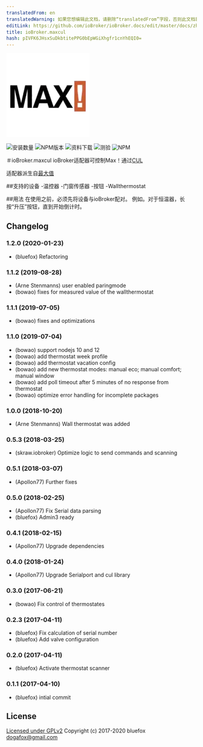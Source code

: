 ```yaml
---
translatedFrom: en
translatedWarning: 如果您想编辑此文档，请删除“translatedFrom”字段，否则此文档将再次自动翻译
editLink: https://github.com/ioBroker/ioBroker.docs/edit/master/docs/zh-cn/adapterref/iobroker.maxcul/README.md
title: ioBroker.maxcul
hash: pIVFK6JHsxSuDkbtitePPG0bEpWGiXhgfr1cnYhEQI0=
---
```

![商标](../../../en/adapterref/iobroker.maxcul/admin/maxcul.png)

![安装数量](http://iobroker.live/badges/maxcul-stable.svg)
![NPM版本](http://img.shields.io/npm/v/iobroker.maxcul.svg)
![资料下载](https://img.shields.io/npm/dm/iobroker.maxcul.svg)
![测验](https://travis-ci.org/ioBroker/ioBroker.maxcul.svg?branch=master)
![NPM](https://nodei.co/npm/iobroker.maxcul.png?downloads=true)

＃ioBroker.maxcul
ioBroker适配器可控制Max！通过[CUL](http://busware.de/tiki-index.php?page=CUL)

适配器派生自[最大值](https://github.com/fbeek/pimatic-maxcul)

##支持的设备
-温控器
-门窗传感器
-按钮
-Wallthermostat

##用法
在使用之前，必须先将设备与ioBroker配对。
例如。对于恒温器，长按“升压”按钮，直到开始倒计时。

## Changelog
### 1.2.0 (2020-01-23)
* (bluefox) Refactoring

### 1.1.2 (2019-08-28)
* (Arne Stenmanns) user enabled paringmode
* (bowao) fixes for measured value of the wallthermostat

### 1.1.1 (2019-07-05)
* (bowao) fixes and optimizations

### 1.1.0 (2019-07-04)
* (bowao) support nodejs 10 and 12
* (bowao) add thermostat week profile
* (bowao) add thermostat vacation config
* (bowao) add new thermostat modes: manual eco; manual comfort; manual window
* (bowao) add poll timeout after 5 minutes of no response from thermostat
* (bowao) optimize error handling for incomplete packages

### 1.0.0 (2018-10-20)
* (Arne Stenmanns) Wall thermostat was added

### 0.5.3 (2018-03-25)
* (skraw.iobroker) Optimize logic to send commands and scanning

### 0.5.1 (2018-03-07)
* (Apollon77) Further fixes

### 0.5.0 (2018-02-25)
* (Apollon77) Fix Serial data parsing
* (bluefox) Admin3 ready

### 0.4.1 (2018-02-15)
* (Apollon77) Upgrade dependencies

### 0.4.0 (2018-01-24)
* (Apollon77) Upgrade Serialport and cul library

### 0.3.0 (2017-06-21)
* (bowao) Fix control of thermostates

### 0.2.3 (2017-04-11)
* (bluefox) Fix calculation of serial number
* (bluefox) Add valve configuration

### 0.2.0 (2017-04-11)
* (bluefox) Activate thermostat scanner

### 0.1.1 (2017-04-10)
* (bluefox) intial commit

## License

[Licensed under GPLv2](LICENSE) Copyright (c) 2017-2020 bluefox <dogafox@gmail.com>